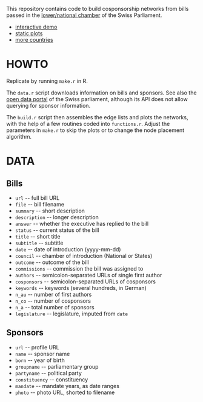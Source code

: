 This repository contains code to build cosponsorship networks from bills passed in the [lower/national chamber](http://www.parlament.ch/) of the Swiss Parliament.

- [interactive demo](http://f.briatte.org/parlviz/swparl)
- [static plots](http://f.briatte.org/parlviz/swparl/plots.html)
- [more countries](https://github.com/briatte/parlnet)

# HOWTO

Replicate by running `make.r` in R.

The `data.r` script downloads information on bills and sponsors. See also the [open data portal](http://ws.parlament.ch/) of the Swiss parliament, although its API does not allow querying for sponsor information.

The `build.r` script then assembles the edge lists and plots the networks, with the help of a few routines coded into `functions.r`. Adjust the parameters in `make.r` to skip the plots or to change the node placement algorithm.

# DATA

## Bills

- `url` -- full bill URL
- `file` -- bill filename
- `summary` -- short description
- `description` -- longer description
- `answer` -- whether the executive has replied to the bill
- `status` -- current status of the bill
- `title` -- short title
- `subtitle` -- subtitle
- `date` -- date of introduction (yyyy-mm-dd)
- `council` -- chamber of introduction (National or States)
- `outcome` -- outcome of the bill
- `commissions` -- commission the bill was assigned to
- `authors` -- semicolon-separated URLs of single first author
- `cosponsors` -- semicolon-separated URLs of cosponsors
- `keywords` -- keywords (several hundreds, in German)
- `n_au` -- number of first authors
- `n_co` -- number of cosponsors
- `n_a` -- total number of sponsors
- `legislature` -- legislature, imputed from `date`

## Sponsors

- `url` -- profile URL
- `name` -- sponsor name
- `born` -- year of birth
- `groupname` -- parliamentary group
- `partyname` -- political party
- `constituency` -- constituency
- `mandate` -- mandate years, as date ranges
- `photo` -- photo URL, shorted to filename
